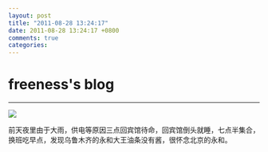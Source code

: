 ```yaml
---
layout: post
title: "2011-08-28 13:24:17"
date: 2011-08-28 13:24:17 +0800
comments: true
categories: 
---
```


# freeness's blog

----------

![](http://okqmqrbgo.bkt.clouddn.com/201108281324171.jpg)

>
前天夜里由于大雨，供电等原因三点回宾馆待命，回宾馆倒头就睡，七点半集合，换班吃早点，发现乌鲁木齐的永和大王油条没有酱，很怀念北京的永和。